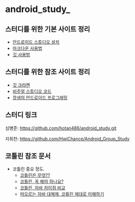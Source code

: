 # android_study_

## 스터디를 위한 기본 사이트 정리

- [안드로이드 스튜디오 설치](https://developer.android.com/studio/install?hl=ko)
- [마크다운 사용법](https://gist.github.com/ihoneymon/652be052a0727ad59601)
- [깃 사용법](https://git-scm.com/book/ko/v2/%EC%8B%9C%EC%9E%91%ED%95%98%EA%B8%B0-%EB%B2%84%EC%A0%84-%EA%B4%80%EB%A6%AC%EB%9E%80%3F)

## 스터디를 위한 참조 사이트 정리

- [깃 크라켄](https://www.gitkraken.com/) 
- [비주얼 스튜디오 코드](https://code.visualstudio.com/)
- [깡샘의 안드로이드 프로그래밍](https://github.com/kkangseongyun/kkangs_android_2019)

## 스터디 링크 

심병준: https://github.com/hotan486/android_study.git

지휘찬: https://github.com/HwiChance/Android_Group_Study

## 코틀린 참조 문서 

- 코틀린 중요 정도.
  - [코틀린은 무엇??](https://velog.io/@hyejineeee/-%EC%BD%94%ED%8B%80%EB%A6%B0-kotlin-%EC%9D%80-%EB%AC%B4%EC%97%87)
  - [코틀린, 꼭 해야 하나요?](https://gun0912.tistory.com/81)
  - [코틀린, 자바 차이점 비교](https://dev-imaec.tistory.com/m/36?category=723791)
  - [떠오르는 자바 대체제, 코틀린 제대로 이해하기](http://www.itworld.co.kr/print/107046)
